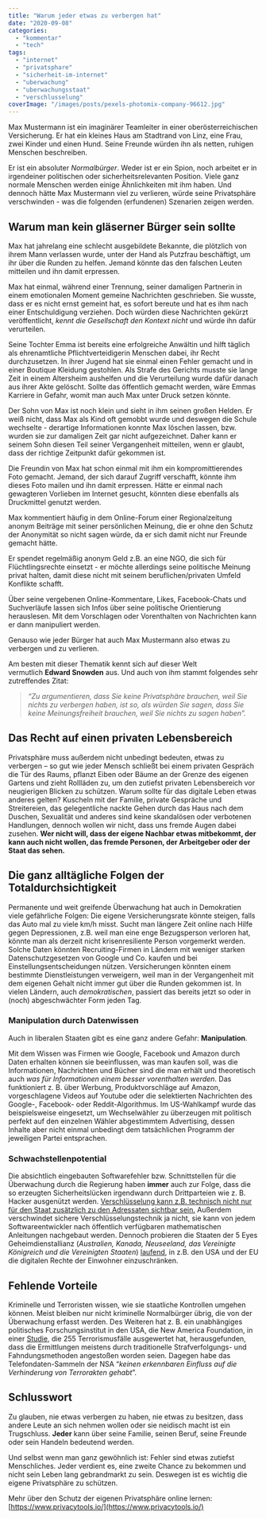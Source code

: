 ```yaml
---
title: "Warum jeder etwas zu verbergen hat"
date: "2020-09-08"
categories: 
  - "kommentar"
  - "tech"
tags: 
  - "internet"
  - "privatsphare"
  - "sicherheit-im-internet"
  - "uberwachung"
  - "uberwachungsstaat"
  - "verschlusselung"
coverImage: "/images/posts/pexels-photomix-company-96612.jpg"
---
```


Max Mustermann ist ein imaginärer Teamleiter in einer oberösterreichischen Versicherung. Er hat ein kleines Haus am Stadtrand von Linz, eine Frau, zwei Kinder und einen Hund. Seine Freunde würden ihn als netten, ruhigen Menschen beschreiben.

Er ist ein absoluter _Normalbürger_. Weder ist er ein Spion, noch arbeitet er in irgendeiner politischen oder sicherheitsrelevanten Position. Viele ganz normale Menschen werden einige Ähnlichkeiten mit ihm haben. Und dennoch hätte Max Mustermann viel zu verlieren, würde seine Privatsphäre verschwinden - was die folgenden (erfundenen) Szenarien zeigen werden.

## **Warum man kein gläserner Bürger sein sollte**

Max hat jahrelang eine schlecht ausgebildete Bekannte, die plötzlich von ihrem Mann verlassen wurde, unter der Hand als Putzfrau beschäftigt, um ihr über die Runden zu helfen. Jemand könnte das den falschen Leuten mitteilen und ihn damit erpressen.

Max hat einmal, während einer Trennung, seiner damaligen Partnerin in einem emotionalen Moment gemeine Nachrichten geschrieben. Sie wusste, dass er es nicht ernst gemeint hat, es sofort bereute und hat es ihm nach einer Entschuldigung verziehen. Doch würden diese Nachrichten gekürzt veröffentlicht, _kennt die Gesellschaft den Kontext_ _nicht_ und würde ihn dafür verurteilen.

Seine Tochter Emma ist bereits eine erfolgreiche Anwältin und hilft täglich als ehrenamtliche Pflichtverteidigerin Menschen dabei, ihr Recht durchzusetzen. In ihrer Jugend hat sie einmal einen Fehler gemacht und in einer Boutique Kleidung gestohlen. Als Strafe des Gerichts musste sie lange Zeit in einem Altersheim aushelfen und die Verurteilung wurde dafür danach aus ihrer Akte gelöscht. Sollte das öffentlich gemacht werden, wäre Emmas Karriere in Gefahr, womit man auch Max unter Druck setzen könnte.

Der Sohn von Max ist noch klein und sieht in ihm seinen großen Helden. Er weiß nicht, dass Max als Kind oft gemobbt wurde und deswegen die Schule wechselte - derartige Informationen konnte Max löschen lassen, bzw. wurden sie zur damaligen Zeit gar nicht aufgezeichnet. Daher kann er seinem Sohn diesen Teil seiner Vergangenheit mitteilen, wenn er glaubt, dass der richtige Zeitpunkt dafür gekommen ist.

Die Freundin von Max hat schon einmal mit ihm ein kompromittierendes Foto gemacht. Jemand, der sich darauf Zugriff verschafft, könnte ihm dieses Foto mailen und ihn damit erpressen. Hätte er einmal nach gewagteren Vorlieben im Internet gesucht, könnten diese ebenfalls als Druckmittel genutzt werden.

Max kommentiert häufig in dem Online-Forum einer Regionalzeitung anonym Beiträge mit seiner persönlichen Meinung, die er ohne den Schutz der Anonymität so nicht sagen würde, da er sich damit nicht nur Freunde gemacht hätte.

Er spendet regelmäßig anonym Geld z.B. an eine NGO, die sich für Flüchtlingsrechte einsetzt - er möchte allerdings seine politische Meinung privat halten, damit diese nicht mit seinem beruflichen/privaten Umfeld Konflikte schafft. 

Über seine vergebenen Online-Kommentare, Likes, Facebook-Chats und Suchverläufe lassen sich Infos über seine politische Orientierung herauslesen. Mit dem Vorschlagen oder Vorenthalten von Nachrichten kann er dann manipuliert werden.

Genauso wie jeder Bürger hat auch Max Mustermann also etwas zu verbergen und zu verlieren.

Am besten mit dieser Thematik kennt sich auf dieser Welt vermutlich **Edward Snowden** aus. Und auch von ihm stammt folgendes sehr zutreffendes Zitat:

> _“Zu argumentieren, dass Sie keine Privatsphäre brauchen, weil Sie nichts zu verbergen haben, ist so, als würden Sie sagen, dass Sie keine Meinungsfreiheit brauchen, weil Sie nichts zu sagen haben”._

## **Das Recht auf einen privaten Lebensbereich**

Privatsphäre muss außerdem nicht unbedingt bedeuten, etwas zu verbergen – so gut wie jeder Mensch schließt bei einem privaten Gespräch die Tür des Raums, pflanzt Eiben oder Bäume an der Grenze des eigenen Gartens und zieht Rollläden zu, um den zutiefst privaten Lebensbereich vor neugierigen Blicken zu schützen. Warum sollte für das digitale Leben etwas anderes gelten? Kuscheln mit der Familie, private Gespräche und Streitereien, das gelegentliche nackte Gehen durch das Haus nach dem Duschen, Sexualität und anderes sind keine skandalösen oder verbotenen Handlungen, dennoch wollen wir nicht, dass uns fremde Augen dabei zusehen. **Wer nicht will, dass der eigene Nachbar etwas mitbekommt, der kann auch nicht wollen, das fremde Personen, der Arbeitgeber oder der Staat das sehen.**

## **Die ganz alltägliche Folgen der Totaldurchsichtigkeit**

Permanente und weit greifende Überwachung hat auch in Demokratien viele gefährliche Folgen: Die eigene Versicherungsrate könnte steigen, falls das Auto mal zu viele km/h misst. Sucht man längere Zeit online nach Hilfe gegen Depressionen, z.B. weil man eine enge Bezugsperson verloren hat, könnte man als derzeit nicht krisenresiliente Person vorgemerkt werden. Solche Daten könnten Recruiting-Firmen in Ländern mit weniger starken Datenschutzgesetzen von Google und Co. kaufen und bei Einstellungsentscheidungen nützen. Versicherungen könnten einem bestimmte Dienstleistungen verweigern, weil man in der Vergangenheit mit dem eigenen Gehalt nicht immer gut über die Runden gekommen ist. In vielen Ländern, auch _demokratischen_, passiert das bereits jetzt so oder in (noch) abgeschwächter Form jeden Tag.

### Manipulation durch Datenwissen

Auch in liberalen Staaten gibt es eine ganz andere Gefahr: **Manipulation**.

Mit dem Wissen was Firmen wie Google, Facebook und Amazon durch Daten erhalten können sie beeinflussen, was man kaufen soll, was die Informationen, Nachrichten und Bücher sind die man erhält und theoretisch auch _was für Informationen einem besser vorenthalten werden_. Das funktioniert z. B. über Werbung, Produktvorschläge auf Amazon, vorgeschlagene Videos auf Youtube oder die selektierten Nachrichten des Google-, Facebook- oder Reddit-Algorithmus. Im US-Wahlkampf wurde das beispielsweise eingesetzt, um Wechselwähler zu überzeugen mit politisch perfekt auf den einzelnen Wähler abgestimmtem Advertising, dessen Inhalte aber nicht einmal unbedingt dem tatsächlichen Programm der jeweiligen Partei entsprachen.

### **Schwachstellenpotential**

Die absichtlich eingebauten Softwarefehler bzw. Schnittstellen für die Überwachung durch die Regierung haben **immer** auch zur Folge, dass die so erzeugten Sicherheitslücken irgendwann durch Drittparteien wie z. B. Hacker ausgenützt werden. [Verschlüsselung kann z.B. technisch nicht nur für den Staat zusätzlich zu den Adressaten sichtbar sein.](https://www.helpnetsecurity.com/2020/05/26/backdoor-encryption/) Außerdem verschwindet sichere Verschlüsselungstechnik ja nicht, sie kann von jedem Softwareentwickler nach öffentlich verfügbaren mathematischen Anleitungen nachgebaut werden. Dennoch probieren die Staaten der 5 Eyes Geheimdienstallianz (_Australien, Kanada, Neuseeland, das Vereinigte Königreich und die Vereinigten Staaten_) [laufend](https://techcrunch.com/2020/12/14/eu-council-wants-secure-encryption-and-lawful-data-access/?guccounter=1&guce_referrer=aHR0cHM6Ly93d3cuZ29vZ2xlLmNvbS8&guce_referrer_sig=AQAAAAeWLMzWZtpwocmO9bwRNR063knxbpFUpgGzWecoDp0GojXuxnmr9EuSh62A_YkcgwilDWaESu14tpYsD5cyClow2ubEwAXW36c4QBbEB_9QHkTEMtDEwqYwgOU-gJrJDEPGCwXh2tfiRflIl2qR5mfCNMMlPjCt63zbIfXBsffg), in z.B. den USA und der EU die digitalen Rechte der Einwohner einzuschränken.

## **Fehlende Vorteile**

Kriminelle und Terroristen wissen, wie sie staatliche Kontrollen umgehen können. Meist bleiben nur nicht kriminelle Normalbürger übrig, die von der Überwachung erfasst werden. Des Weiteren hat z. B. ein unabhängiges politisches Forschungsinstitut in den USA, die New America Foundation, in einer [Studie](http://www.washingtonpost.com/world/national-security/nsa-phone-record-collection-does-little-to-prevent-terrorist-attacks-group-says/2014/01/12/8aa860aa-77dd-11e3-8963-b4b654bcc9b2_story.html?hpid=z4), die 255 Terrorismusfälle ausgewertet hat, herausgefunden, dass die Ermittlungen meistens durch traditionelle Strafverfolgungs- und Fahndungsmethoden angestoßen worden seien. Dagegen habe das Telefondaten-Sammeln der NSA “_keinen erkennbaren Einfluss auf die Verhinderung von Terrorakten gehabt_”.

## **Schlusswort**

Zu glauben, nie etwas verbergen zu haben, nie etwas zu besitzen, dass andere Leute an sich nehmen wollen oder sie neidisch macht ist ein Trugschluss. **Jeder** kann über seine Familie, seinen Beruf, seine Freunde oder sein Handeln bedeutend werden.

Und selbst wenn man ganz gewöhnlich ist: Fehler sind etwas zutiefst Menschliches. Jeder verdient es, eine zweite Chance zu bekommen und nicht sein Leben lang gebrandmarkt zu sein. Deswegen ist es wichtig die eigene Privatsphäre zu schützen.

Mehr über den Schutz der eigenen Privatsphäre online lernen: [https://www.privacytools.io/](https://www.privacytools.io/)
